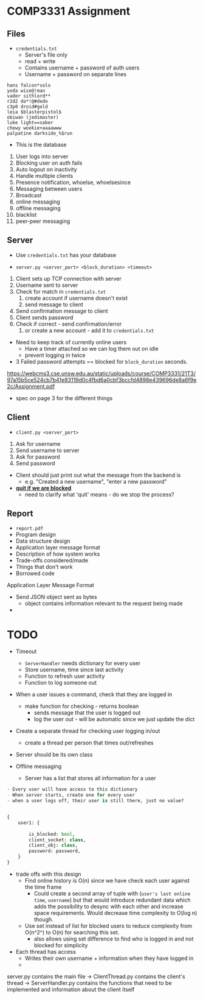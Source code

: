 # COMP3331 Assignment

## Files

- `credentials.txt`
  - Server's file only
  - read + write
  - Contains username + password of auth users
  - Username + password on separate lines

```
hans falcon*solo
yoda wise@!man
vader sithlord**
r2d2 do*!@#dedo
c3p0 droid#gold
leia $blasterpistol$
obiwan (jedimaster)
luke light==saber
chewy wookie+aaaawww
palpatine darkside_%$run
```

- This is the database



1. User logs into server
2. Blocking user on auth fails
3. Auto logout on inactivity
4. Handle multiple clients
5. Presence notification, whoelse, whoelsesince
6. Messaging between users
7. Broadcast
8. online messaging
9. offline messaging
10. blacklist
11. peer-peer messaging



## Server

- Use `credentials.txt` has your database

- `server.py <server_port> <block_duration> <timeout>`



1. Client sets up TCP connection with server
2. Username sent to server
3. Check for match in `credentials.txt`
   1. create account if username doesn't exist
   2. send message to client
4. Send confirmation message to client
5. Client sends password
6. Check if correct - send confirmation/error
   1. or create a new account - add it to `credentials.txt`



- Need to keep track of currently online users
  - Have a timer attached so we can log them out on idle
  - prevent logging in twice
- 3 Failed password attempts == blocked for `block_duration` seconds.



https://webcms3.cse.unsw.edu.au/static/uploads/course/COMP3331/21T3/97a15b5ce524cb7b41e83119d0c4fbd6a0cbf3bccfd4898e439696de8a6f9e2c/Assignment.pdf

- spec on page 3 for the different things



## Client

- `client.py <server_port>`



1. Ask for username
2. Send username to server
3. Ask for password
4. Send password



- Client should just print out what the message from the backend is
  - e.g. "Created a new username", "enter a new password"
- **<u>quit if we are blocked</u>**
  - need to clarify what 'quit' means - do we stop the process?



## Report

- `report.pdf`
- Program design
- Data structure design
- Application layer message format
- Description of how system works
- Trade-offs considered/made
- Things that don't work
- Borrowed code



Application Layer Message Format

- Send JSON object sent as bytes
  - object contains information relevant to the request being made
- 







# TODO

- Timeout
  - `ServerHandler` needs dictionary for every user
  - Store username, time since last activity
  - Function to refresh user activity
  - Function to log someone out
- When a user issues a command, check that they are logged in
  - make function for checking - returns boolean
    - sends message that the user is logged out
    - log the user out - will be automatic since we just update the dict
- Create a separate thread for checking user logging in/out
  - create a thread per person that times out/refreshes

- Server should be its own class



- Offline messaging
  - Server has a list that stores all information for a user



```python
- Every user will have access to this dictionary
- When server starts, create one for every user
- when a user logs off, their user is still there, just no value?


{
	user1: {
        
        is_blocked: bool,
        client_socket: class,
        client_obj: class,
        password: password,
    }
}
```

- trade offs with this design
  - Find online history is O(n) since we have check each user against the time frame
    - Could create a second array of tuple with (`user's last online time`, `username`) but that would introduce redundant data which adds the possibility to desync with each other and increase space requirements. Would decrease time complexity to O(log n) though.
  - Use set instead of list for blocked users to reduce complexity from O(n^2^) to O(n) for searching this set.
    - also allows using set difference to find who is logged in and not blocked for simplicity
- Each thread has access
  - Writes their own username + information when they have logged in
  - 





server.py contains the main file -> ClientThread.py contains the client's thread -> ServerHandler.py contains the functions that need to be implemented and information about the client itself



